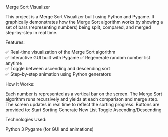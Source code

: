 Merge Sort Visualizer

This project is a Merge Sort Visualizer built using Python and Pygame. It graphically demonstrates how the Merge Sort algorithm works by showing a set of bars (representing numbers) being split, compared, and merged step-by-step in real time.

Features:

✅ Real-time visualization of the Merge Sort algorithm  
✅ Interactive GUI built with Pygame
✅ Regenerate random number list anytime  
✅ Toggle between ascending and descending sort  
✅ Step-by-step animation using Python generators

How It Works:

Each number is represented as a vertical bar on the screen.
The Merge Sort algorithm runs recursively and yields at each comparison and merge step.
The screen updates in real time to reflect the sorting progress.
Buttons are provided to:
  Start Sorting
  Generate New List
  Toggle Ascending/Descending

Technologies Used:

Python 3
Pygame (for GUI and animations)



